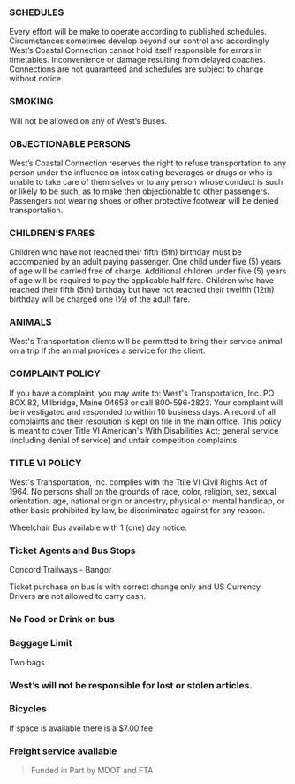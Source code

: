 ### SCHEDULES

Every effort will be make to operate according to published schedules. Circumstances sometimes develop beyond our control and accordingly West’s Coastal Connection cannot hold itself responsible for errors in timetables. Inconvenience or damage resulting from delayed coaches. Connections are not guaranteed and schedules are subject to change without notice.

### SMOKING

Will not be allowed on any of West’s Buses.

### OBJECTIONABLE PERSONS

West’s Coastal Connection reserves the right to refuse transportation to any
person under the influence on intoxicating beverages or drugs or who is unable
to take care of them selves or to any person whose conduct is such or likely to
be such, as to make then objectionable to other passengers. Passengers not
wearing shoes or other protective footwear will be denied transportation.

### CHILDREN’S FARES

Children who have not reached their fifth (5th) birthday must be accompanied by
an adult paying passenger. One child under five (5) years of age will be
carried free of charge. Additional children under five (5) years of age will be
required to pay the applicable half fare. Children who have reached their fifth
(5th) birthday but have not reached their twelfth (12th) birthday will be
charged one (½) of the adult fare.

### ANIMALS

West's Transportation clients will be permitted to bring their service animal
on a trip if the animal provides a service for the client.

### COMPLAINT POLICY

If you have a complaint, you may write to: West's Transportation, Inc. PO BOX
82, Milbridge, Maine 04658 or call 800-596-2823. Your complaint will be
investigated and responded to within 10 business days. A record of all
complaints and their resolution is kept on file in the main office. This policy
is meant to cover Title VI American's With Disabilities Act; general service
(including denial of service) and unfair competition complaints.

### TITLE VI POLICY

West's Transportation, Inc. complies with the Ttile VI Civil Rights Act of
1964. No persons shall on the grounds of race, color, religion, sex, sexual
orientation, age, national origin or ancestry, physical or mental handicap, or
other basis prohibited by law, be discriminated against for any reason.

Wheelchair Bus available with 1 (one) day notice.

### Ticket Agents and Bus Stops

Concord Trailways - Bangor

Ticket purchase on bus is with correct change only and US Currency Drivers are
not allowed to carry cash.

### No Food or Drink on bus

### Baggage Limit

Two bags

### West’s will not be responsible for lost or stolen articles.

### Bicycles

If space is available there is a \$7.00 fee

### Freight service available

> Funded in Part by MDOT and FTA

